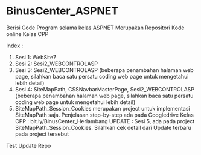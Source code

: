 # BinusCenter_ASPNET
Berisi Code Program selama kelas ASPNET
Merupakan Repositori Kode online Kelas CPP

Index : 
1. Sesi 1: WebSite7
2. Sesi 2: Sesi2_WEBCONTROLASP
3. Sesi 3: Sesi2_WEBCONTROLASP (beberapa penambahan halaman web page, silahkan baca satu persatu coding web page untuk mengetahui lebih detail)
4. Sesi 4: SiteMapPath, CSSNavbarMasterPage, Sesi2_WEBCONTROLASP (beberapa penambahan halaman web page, silahkan baca satu persatu coding web page untuk mengetahui lebih detail)
5. SiteMapPath_Session_Cookies merupakan project untuk implementasi SiteMapPath saja. Penjelasan step-by-step ada pada Googledrive Kelas CPP : bit.ly/BinusCenter_Herlambang
UPDATE : Sesi 5, ada pada project SiteMapPath_Session_Cookies. Silahkan cek detail dari Update terbaru pada project tersebut

Test Update Repo
